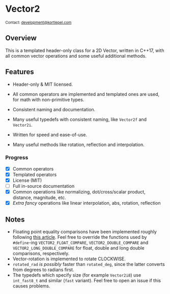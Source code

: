 # Vector2

<sub>Contact: development@kortlepel.com</sub>

## Overview

This is a templated header-only class for a 2D Vector, written in C++17, with all common vector operations and some useful additional methods.

## Features

* Header-only & MIT licensed.

* All common operators are implemented and templated ones are used, for math with non-primitive types.

* Consistent naming and documentation.

* Many useful typedefs with consistent naming, like `Vector2f` and `Vector2i`.

* Written for speed and ease-of-use.

* Many useful methods like rotation, reflection and interpolation.

### Progress

- [x] Common operators
- [x] Templated operators
- [x] License (MIT)
- [ ] Full in-source documentation
- [x] Common operations like normalizing, dot/cross/scalar product, distance, magnitude, etc.
- [x] _Extra fancy_ operations like linear interpolation, abs, rotation, reflection

## Notes

- Floating point equality comparisons have been implemented roughly following [this article](https://bitbashing.io/comparing-floats.html). Feel free to override the functions used by `#define`-ing `VECTOR2_FLOAT_COMPARE`, `VECTOR2_DOUBLE_COMPARE` and `VECTOR2_LONG_DOUBLE_COMPARE` for float, double and long double comparisons, respectively.
- Vector-rotation is implemented to rotate CLOCKWISE.
- `rotated_rad` _is possibly_ faster than `rotated_deg`, since the latter converts from degrees to radians first.
- The typedefs which specify size (for example `Vector2i8`) use `int_fast8_t` and similar (`fast` variant). Feel free to open an issue if this causes problems.
